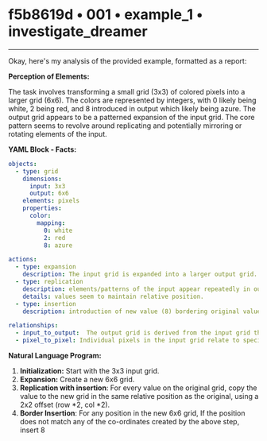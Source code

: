 # f5b8619d • 001 • example_1 • investigate_dreamer

---
Okay, here's my analysis of the provided example, formatted as a report:

**Perception of Elements:**

The task involves transforming a small grid (3x3) of colored pixels into a larger grid (6x6). The colors are represented by integers, with 0 likely being white, 2 being red, and 8 introduced in output which likely being azure. The output grid appears to be a patterned expansion of the input grid. The core pattern seems to revolve around replicating and potentially mirroring or rotating elements of the input.

**YAML Block - Facts:**



```yaml
objects:
  - type: grid
    dimensions:
      input: 3x3
      output: 6x6
    elements: pixels
    properties:
      color:
        mapping:
          0: white
          2: red
          8: azure

actions:
  - type: expansion
    description: The input grid is expanded into a larger output grid.
  - type: replication
    description: elements/patterns of the input appear repeatedly in output.
    details: values seem to maintain relative position.
  - type: insertion
    description: introduction of new value (8) bordering original values

relationships:
  - input_to_output:  The output grid is derived from the input grid through a series of transformations.
  - pixel_to_pixel: Individual pixels in the input grid relate to specific groups of pixels in the output grid. Specifically we can say original values are surrounded, bordered, or framed by new value 8.

```



**Natural Language Program:**

1.  **Initialization:** Start with the 3x3 input grid.
2.  **Expansion:** Create a new 6x6 grid.
3.  **Replication with insertion**: For every value on the original grid, copy the value to the new grid in the same relative position as the original, using a 2x2 offset (row *2, col *2).
4. **Border Insertion**: For any position in the new 6x6 grid, If the position does not match any of the co-ordinates created by the above step, insert 8


